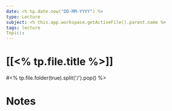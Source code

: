 ```yaml
---
date: <% tp.date.now("DD-MM-YYYY") %>
type: Lecture
subject: <% this.app.workspace.getActiveFile().parent.name %>
tags: lecture
Topic:: 
---
```

# [[<% tp.file.title %>]]
#<% tp.file.folder(true).split('/').pop() %>
# Notes


